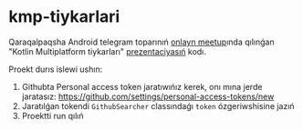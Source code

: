# kmp-tiykarlari

Qaraqalpaqsha Android telegram toparınıń [onlayn meetup](https://t.me/qq_android_meetup)ında qılınǵan "Kotlin Multiplatform tiykarları" [prezentaciyasıń](https://youtu.be/u0mYAfPWiCE) kodı.

Proekt durıs islewi ushın:
1. Githubta Personal access token jaratıwıńız kerek, onı mına jerde jaratasız: https://github.com/settings/personal-access-tokens/new
2. Jaratılǵan tokendi `GithubSearcher` classındaǵı `token` ózgeriwshisine jazıń
3. Proektti run qılıń
